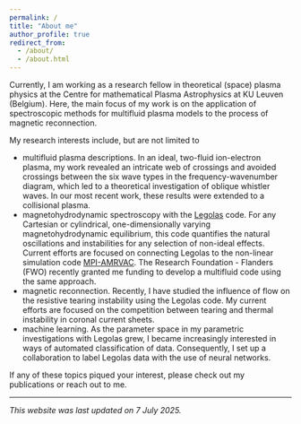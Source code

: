 ```yaml
---
permalink: /
title: "About me"
author_profile: true
redirect_from: 
  - /about/
  - /about.html
---
```


Currently, I am working as a research fellow in theoretical (space) plasma physics at the Centre for mathematical Plasma Astrophysics at KU Leuven (Belgium). Here, the main focus of my work is on the application of spectroscopic methods for multifluid plasma models to the process of magnetic reconnection.

My research interests include, but are not limited to
* multifluid plasma descriptions. In an ideal, two-fluid ion-electron plasma, my work revealed an intricate web of crossings and avoided crossings between the six wave types in the frequency-wavenumber diagram, which led to a theoretical investigation of oblique whistler waves. In our most recent work, these results were extended to a collisional plasma.
* magnetohydrodynamic spectroscopy with the [Legolas](https://legolas.science) code. For any Cartesian or cylindrical, one-dimensionally varying magnetohydrodynamic equilibrium, this code quantifies the natural oscillations and instabilities for any selection of non-ideal effects. Current efforts are focused on connecting Legolas to the non-linear simulation code [MPI-AMRVAC](https://amrvac.org). The Research Foundation - Flanders (FWO) recently granted me funding to develop a multifluid code using the same approach.
* magnetic reconnection. Recently, I have studied the influence of flow on the resistive tearing instability using the Legolas code. My current efforts are focused on the competition between tearing and thermal instability in coronal current sheets.
* machine learning. As the parameter space in my parametric investigations with Legolas grew, I became increasingly interested in ways of automated classification of data. Consequently, I set up a collaboration to label Legolas data with the use of neural networks.

If any of these topics piqued your interest, please check out my publications or reach out to me.

---
_This website was last updated on 7 July 2025._
